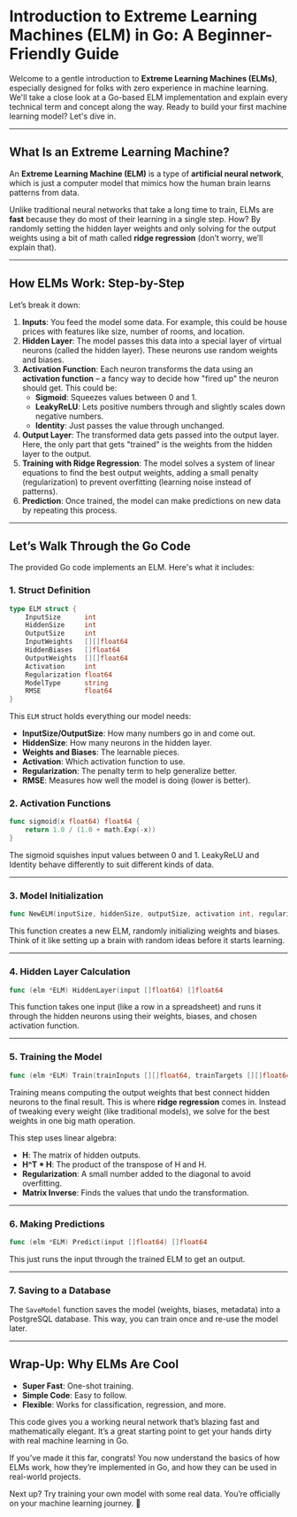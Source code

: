# Introduction to Extreme Learning Machines (ELM) in Go: A Beginner-Friendly Guide

Welcome to a gentle introduction to **Extreme Learning Machines (ELMs)**, especially designed for folks with zero experience in machine learning. We'll take a close look at a Go-based ELM implementation and explain every technical term and concept along the way. Ready to build your first machine learning model? Let's dive in.

---

## What Is an Extreme Learning Machine?

An **Extreme Learning Machine (ELM)** is a type of **artificial neural network**, which is just a computer model that mimics how the human brain learns patterns from data.

Unlike traditional neural networks that take a long time to train, ELMs are **fast** because they do most of their learning in a single step. How? By randomly setting the hidden layer weights and only solving for the output weights using a bit of math called **ridge regression** (don’t worry, we’ll explain that).

---

## How ELMs Work: Step-by-Step

Let’s break it down:

1. **Inputs**: You feed the model some data. For example, this could be house prices with features like size, number of rooms, and location.
2. **Hidden Layer**: The model passes this data into a special layer of virtual neurons (called the hidden layer). These neurons use random weights and biases.
3. **Activation Function**: Each neuron transforms the data using an **activation function** – a fancy way to decide how "fired up" the neuron should get. This could be:
   - **Sigmoid**: Squeezes values between 0 and 1.
   - **LeakyReLU**: Lets positive numbers through and slightly scales down negative numbers.
   - **Identity**: Just passes the value through unchanged.
4. **Output Layer**: The transformed data gets passed into the output layer. Here, the only part that gets "trained" is the weights from the hidden layer to the output.
5. **Training with Ridge Regression**: The model solves a system of linear equations to find the best output weights, adding a small penalty (regularization) to prevent overfitting (learning noise instead of patterns).
6. **Prediction**: Once trained, the model can make predictions on new data by repeating this process.

---

## Let’s Walk Through the Go Code

The provided Go code implements an ELM. Here's what it includes:

### 1. Struct Definition
```go
type ELM struct {
    InputSize      int
    HiddenSize     int
    OutputSize     int
    InputWeights   [][]float64
    HiddenBiases   []float64
    OutputWeights  [][]float64
    Activation     int
    Regularization float64
    ModelType      string
    RMSE           float64
}
```

This `ELM` struct holds everything our model needs:
- **InputSize/OutputSize**: How many numbers go in and come out.
- **HiddenSize**: How many neurons in the hidden layer.
- **Weights and Biases**: The learnable pieces.
- **Activation**: Which activation function to use.
- **Regularization**: The penalty term to help generalize better.
- **RMSE**: Measures how well the model is doing (lower is better).

### 2. Activation Functions

```go
func sigmoid(x float64) float64 {
    return 1.0 / (1.0 + math.Exp(-x))
}
```

The sigmoid squishes input values between 0 and 1. LeakyReLU and Identity behave differently to suit different kinds of data.

---

### 3. Model Initialization
```go
func NewELM(inputSize, hiddenSize, outputSize, activation int, regularization float64) *ELM
```
This function creates a new ELM, randomly initializing weights and biases. Think of it like setting up a brain with random ideas before it starts learning.

---

### 4. Hidden Layer Calculation
```go
func (elm *ELM) HiddenLayer(input []float64) []float64
```
This function takes one input (like a row in a spreadsheet) and runs it through the hidden neurons using their weights, biases, and chosen activation function.

---

### 5. Training the Model
```go
func (elm *ELM) Train(trainInputs [][]float64, trainTargets [][]float64)
```
Training means computing the output weights that best connect hidden neurons to the final result. This is where **ridge regression** comes in. Instead of tweaking every weight (like traditional models), we solve for the best weights in one big math operation.

This step uses linear algebra:
- **H**: The matrix of hidden outputs.
- **H^T * H**: The product of the transpose of H and H.
- **Regularization**: A small number added to the diagonal to avoid overfitting.
- **Matrix Inverse**: Finds the values that undo the transformation.

---

### 6. Making Predictions
```go
func (elm *ELM) Predict(input []float64) []float64
```
This just runs the input through the trained ELM to get an output.

---

### 7. Saving to a Database

The `SaveModel` function saves the model (weights, biases, metadata) into a PostgreSQL database. This way, you can train once and re-use the model later.

---

## Wrap-Up: Why ELMs Are Cool
- **Super Fast**: One-shot training.
- **Simple Code**: Easy to follow.
- **Flexible**: Works for classification, regression, and more.

This code gives you a working neural network that’s blazing fast and mathematically elegant. It’s a great starting point to get your hands dirty with real machine learning in Go.

If you’ve made it this far, congrats! You now understand the basics of how ELMs work, how they’re implemented in Go, and how they can be used in real-world projects.

Next up? Try training your own model with some real data. You’re officially on your machine learning journey. 🚀

